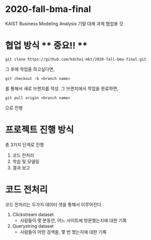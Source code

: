# 2020-fall-bma-final
KAIST Business Modeling Analysis 기말 대체 과제 협업용 깃

# 협업 방식 ** 중요!! **
```
git clone https://github.com/kdchoi-mkt/2020-fall-bma-final.git
```
그 후에 작업을 하고싶다면,
```
git checkout -b <branch name>
```
를 통해서 새로 브랜치를 작성. 그 브랜치에서 작업을 완료하면,
```
git pull origin <branch name>
```
으로 진행

# 프로젝트 진행 방식
총 3가지 단계로 진행
1. 코드 전처리
2. 학습 및 모델링
3. 결과 보고

# 코드 전처리
코드 전처리는 두가지 데이터 셋을 통해서 이루어진다.
1. Clickstream dataset
    + 사람들이 몇 분동안, 어느 사이트에 방문했는지에 대한 기록
2. Querystring dataset
    + 사람들이 어떤 검색을, 몇 번 했는지에 대한 기록